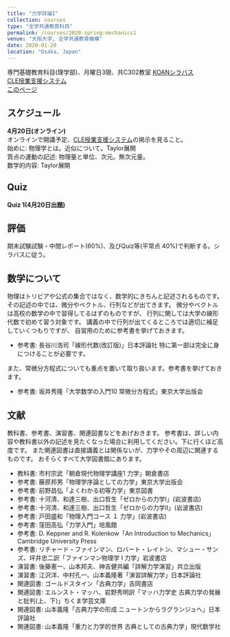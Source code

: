 ```yaml
---
title: "力学詳論I"
collection: courses
type: "全学共通教育科目"
permalink: /courses/2020-spring-mechanics1
venue: "大阪大学, 全学共通教育機構"
date: 2020-01-20
location: "Osaka, Japan"
---
```


専門基礎教育科目(理学部)、月曜日3限、共C302教室
[KOANシラバス](https://koan.osaka-u.ac.jp/campusweb/campussquare.do?_flowExecutionKey=_cA23E361F-F757-B4E3-53EE-2712DE3B812A_k3CA5D0CB-DE76-3C37-484B-FE28B40FFA7B)  
[CLE授業支援システム](https://www.cle.osaka-u.ac.jp/webapps/blackboard/content/listContentEditable.jsp?content_id=_588168_1&course_id=_117786_1)  
[このページ](https://git.io/JvSGO)

スケジュール
----------
**4月20日(オンライン)**  
オンラインで開講予定、[CLE授業支援システム](https://www.cle.osaka-u.ac.jp/webapps/blackboard/content/listContentEditable.jsp?content_id=_588168_1&course_id=_117786_1)の掲示を見ること。  
始めに: 物理学とは。近似について。Taylor展開  
質点の運動の記述: 物理量と単位、次元。無次元量。  
数学的内容: Taylor展開  

Quiz
-----
**Quiz 1(4月20日出題)**  


評価
-----
期末試験試験・中間レポート(60%)、及びQuiz等(平常点 40%)で判断する。シラバスに従う。



数学について
----------
物理はトリビアや公式の集合ではなく、数学的にきちんと記述されるものです。
その記述の中では、微分やベクトル、行列などが出てきます。
微分やベクトルは高校の数学の中で習得してるはずのものですが、
行列に関しては大学の線形代数で初めて習う対象です。
講義の中で行列が出てくるところでは適切に補足していくつもりですが、
自習用のために参考書を挙げておきます。
* 参考書: 長谷川浩司「線形代数(改訂版)」日本評論社
特に第一部は完全に身につけることが必要です。

また、常微分方程式についても重点を置いて取り扱います。参考書を挙げておきます。
* 参考書: 坂井秀隆「大学数学の入門10 常微分方程式」東京大学出版会


文献
-----
教科書、参考書、演習書、関連図書などをあげおきます。
参考書は、詳しい内容や教科書以外の記述を見たくなった場合に利用してください。下に行くほど高度です。
また関連図書は直接講義とは関係ないが、力学やその周辺に関連するものです。
おそらくすべて大学図書館にあります。
* 教科書: 市村宗武「朝倉現代物理学講座1 力学」朝倉書店
* 参考書: 藤原邦男「物理学序論としての力学」東京大学出版会
* 参考書: 前野昌弘「よくわかる初等力学」東京図書
* 参考書: 十河清、和達三樹、出口哲生「ゼロからの力学I」(岩波書店)
* 参考書: 十河清、和達三樹、出口哲生「ゼロからの力学II」(岩波書店)
* 参考書: 戸田盛和「物理入門コース １ 力学」(岩波書店)
* 参考書: 窪田高弘「力学入門」培風館
* 参考書: D. Keppner and R. Kolenkow「An Introduction to Mechanics」 Cambridge University Press
* 参考書: リチャード・ファインマン、ロバート・レイトン、マシュー・サンズ、坪井忠二訳「ファインマン物理学 I 力学」岩波書店
* 演習書: 後藤憲一、山本邦夫、神吉健共編「詳解力学演習」共立出版
* 演習書: 江沢洋、中村孔一、山本義隆著「演習詳解力学」日本評論社
* 関連図書: ゴールドスタイン「古典力学」吉岡書店
* 関連図書: エルンスト・マッハ、岩野秀明訳「マッハ力学史 古典力学の発展と批判(上、下)」ちくま学芸文庫
* 関連図書: 山本義隆「古典力学の形成 ニュートンからラグランジュへ」日本評論社
* 関連図書: 山本義隆「重力と力学的世界 古典としての古典力学」現代数学社
